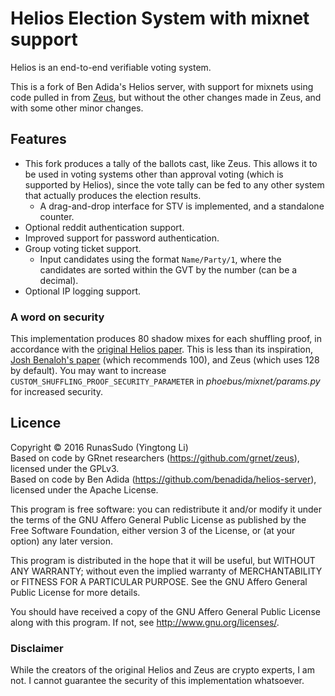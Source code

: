 # Helios Election System with mixnet support

Helios is an end-to-end verifiable voting system.

This is a fork of Ben Adida's Helios server, with support for mixnets using code pulled in from [Zeus](https://github.com/grnet/zeus), but without the other changes made in Zeus, and with some other minor changes.

## Features

* This fork produces a tally of the ballots cast, like Zeus. This allows it to be used in voting systems other than approval voting (which is supported by Helios), since the vote tally can be fed to any other system that actually produces the election results.
  * A drag-and-drop interface for STV is implemented, and a standalone counter.
* Optional reddit authentication support.
* Improved support for password authentication.
* Group voting ticket support.
  * Input candidates using the format `Name/Party/1`, where the candidates are sorted within the GVT by the number (can be a decimal).
* Optional IP logging support.

### A word on security

This implementation produces 80 shadow mixes for each shuffling proof, in accordance with the [original Helios paper](https://www.usenix.org/legacy/event/sec08/tech/full_papers/adida/adida.pdf). This is less than its inspiration, [Josh Benaloh's paper](https://www.usenix.org/legacy/event/evt06/tech/full_papers/benaloh/benaloh.pdf) (which recommends 100), and Zeus (which uses 128 by default). You may want to increase `CUSTOM_SHUFFLING_PROOF_SECURITY_PARAMETER` in *phoebus/mixnet/params.py* for increased security.

## Licence

Copyright © 2016 RunasSudo (Yingtong Li)    
Based on code by GRnet researchers (https://github.com/grnet/zeus), licensed under the GPLv3.    
Based on code by Ben Adida (https://github.com/benadida/helios-server), licensed under the Apache License.

This program is free software: you can redistribute it and/or modify
it under the terms of the GNU Affero General Public License as published by
the Free Software Foundation, either version 3 of the License, or
(at your option) any later version.

This program is distributed in the hope that it will be useful,
but WITHOUT ANY WARRANTY; without even the implied warranty of
MERCHANTABILITY or FITNESS FOR A PARTICULAR PURPOSE.  See the
GNU Affero General Public License for more details.

You should have received a copy of the GNU Affero General Public License
along with this program.  If not, see <http://www.gnu.org/licenses/>.

### Disclaimer

While the creators of the original Helios and Zeus are crypto experts, I am not. I cannot guarantee the security of this implementation whatsoever.
